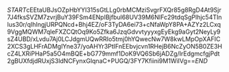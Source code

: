 $START$cEEtaUBJsOZpHbYYI315sGtLLg0rbMCMziSvgrFXQr85g8RgD4At9Sjr7J4fksSVZM7zvrjBuY39FSm4ENpIBjfbul68UV39M6NIFc29tdqSgPlhjc54TInlus30r/qIhIngjURPQNcd+Bhj4EZ/oF3TyDA6ei73+cNfaWpY8PA+AZYz2LCxq9VggMQWM7qleFXZCQtOq9Ko5Zfka6JzqGdvvtyyyxgEyEkg9aGyt2NeyLy9sZ4UBD/xLvdu7Aj0LCJdgmUQwRRIo5tmj0hYQwecNw7W8kwLMpOpXAFIC2XCS3gLHFrADMglYne37/yoAHYr3PtIFnEEbvjcvn1RHejB6NcZyON5B0ZE3HcZ4LXRiPHaP5a5O4mBQE+bG779mmf1DoK9VQ6Sb6jADZg/IrEdgmcfgjPdt2gBUXfdjdRUxjS3ldNCFynxGlqnaC+PUGQ/3FY7Kfiini9M1WiIVg==$END$